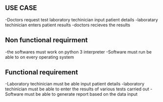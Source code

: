 USE CASE
--------

-Doctors request test 
laboratory techinician input patient details
-laboratary techinician enters patient results
-doctors recieves the results

Non functional requirment 
-------------------------

-the softwares must work on python 3 interpreter
-Software must run be able to on every operating system

Functional requirement 
----------------------

-Laboratory techinician must be able input patient details
-laboratory techinician must be able to enter the results of various tests carried out 
-Software must be able to generate report based on the data input



